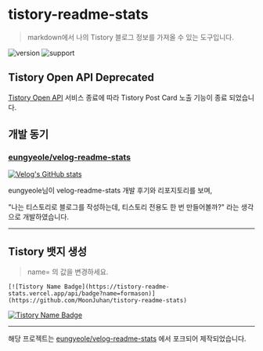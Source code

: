 # tistory-readme-stats

> markdown에서 나의 Tistory 블로그 정보를 가져올 수 있는 도구입니다.

![version] ![support]

## Tistory Open API Deprecated

[Tistory Open API](https://notice.tistory.com/2664) 서비스 종료에 따라 Tistory Post Card 노출 기능이 종료 되었습니다.

## 개발 동기

### [eungyeole/velog-readme-stats](https://github.com/eungyeole/velog-readme-stats)

[![Velog's GitHub stats](https://velog-readme-stats.vercel.app/api?name=eungyeole)](https://velog.io/@eungyeole/Velog-%ED%8F%AC%EC%8A%A4%ED%8A%B8%EB%A1%9C-Github%EB%A5%BC-%EA%BE%B8%EB%A9%B0%EB%B3%B4%EC%9E%90)

eungyeole님이 velog-readme-stats 개발 후기와 리포지토리를 보며,

"나는 티스토리로 블로그를 작성하는데, 티스토리 전용도 한 번 만들어볼까?" 라는 생각으로 개발하였습니다.

---

## Tistory 뱃지 생성

> name= 의 값을 변경하세요.

```
[![Tistory Name Badge](https://tistory-readme-stats.vercel.app/api/badge?name=formason)](https://github.com/MoonJuhan/tistory-readme-stats)
```

[![Tistory Name Badge](https://tistory-readme-stats.vercel.app/api/badge?name=formason)](https://github.com/MoonJuhan/tistory-readme-stats)

---

해당 프로젝트는 [eungyeole/velog-readme-stats](https://github.com/eungyeole/velog-readme-stats) 에서 포크되어 제작되었습니다.

[version]: https://img.shields.io/badge/version-v1.2.0-green
[support]: https://img.shields.io/badge/support-Partial_Live-green
